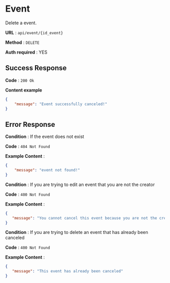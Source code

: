 # Event

Delete a event.

**URL** : `api/event/{id_event}`

**Method** : `DELETE`

**Auth required** : YES

## Success Response

**Code** : `200 Ok`

**Content example**

```json
{
    "message": "Event successfully canceled!"
}
```

## Error Response

**Condition** : If the event does not exist

**Code** : `404 Not Found`

**Example Content** :

```json
{
    "message": "event not found!"
}
```


**Condition** : If you are trying to edit an event that you are not the creator

**Code** : `400 Not Found`

**Example Content** :

```json
{
   "message": "You cannot cancel this event because you are not the creator"
}
```

**Condition** : If you are trying to delete an event that has already been canceled

**Code** : `400 Not Found`

**Example Content** :

```json
{
   "message": "This event has already been canceled"
}
```
